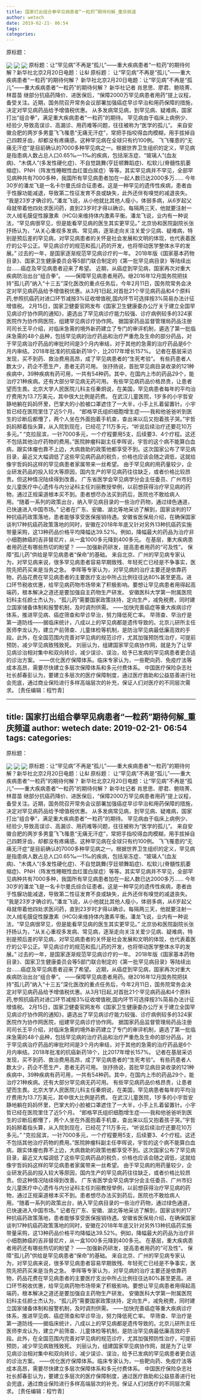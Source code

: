 ```yaml
---
title: 国家打出组合拳罕见病患者“一粒药”期待何解_重庆频道
author: wetech
date: 2019-02-21- 06:54
tags: 
categories: 
---
```

原标题：
<!-- more -->
                
<img align="center" border="0" src="http://p0.ifengimg.com/a/2019_08/9f2e7fe87143f42_size74_w900_h600.jpg" />
                
<img align="center" border="0" src="http://p1.ifengimg.com/fck/2019_08/3cde437b62bd593_w899_h594.jpg" />
            
<img align="center" border="0" src="http://p2.ifengimg.com/a/2016/0810/204c433878d5cf9size1_w16_h16.png" />
原标题：让“罕见病”不再是“孤儿”——重大疾病患者“一粒药”的期待何解？新华社北京2月20日电题：让&l
原标题：
让“罕见病”不再是“孤儿”——重大疾病患者“一粒药”的期待何解？
新华社北京2月20日电题：让“罕见病”不再是“孤儿”——重大疾病患者“一粒药”的期待何解？
新华社记者 肖思思、廖君、鲍晓菁、林苗苗
继部分抗癌药降价、进医保后，“保障2000万罕见病患者用药”提上议程，备受关注。近期，国务院召开常务会议部署加强癌症早诊早治和用药保障的措施，决定对罕见病药品给予增值税优惠。
从多发病常见病，到罕见病、疑难病，国家打出“组合拳”，满足重大疾病患者“一粒药”的期待。
罕见病由于临床上病例少、经验少,导致高误诊、高漏诊、用药难等问题，往往被称为“医学的孤儿”。
来自安徽合肥的两岁多男童飞飞罹患“无痛无汗症”，常把手指咬得血肉模糊，用手拔掉自己四颗牙齿，却都没有疼痛感。这种罕见病在全球只有约100例。
飞飞罹患的“无痛无汗症”是目前确认的7000多种罕见病之一。根据世界卫生组织的定义，罕见病是指患病人数占总人口0.65‰—1‰的疾病，包括渐冻症、“玻璃人”(血友病)、“木偶人”(多发性硬化症)、不自觉跳舞(亨廷顿舞蹈症)、松软儿(脊髓性肌萎缩症)、PNH（阵发性睡眠性血红蛋白尿症）等等。其实罕见病并不罕见，全部罕见病种共有7000多种，我国所有罕见病患者加在一起人数已达2000多万……
今年30岁的潘龙飞是一名卡尔曼氏综合征患者。这是一种罕见的遗传性疾病，患者由于性腺功能减退，导致第二性征发育不良或缺失，此外还伴有嗅觉的减退丧失。
“我是23岁才确诊的。”潘龙飞说，从小他就比其他人瘦小，体弱多病，从6岁起父母就带着他四处求医问药，直到23岁时才得以确诊。每隔两三天，他就要注射一次人绒毛膜促性腺激素（HCG)来维持体内激素平衡。潘龙飞说，业内有一种说法，“罕见病很罕见，但是能看罕见病的医生其实更罕见。”
北京协和医院副院长张抒扬认为，“从关心重视多发病、常见病，逐渐走向关注关爱少见病、疑难病，特别是预后差的罕见病，对罕见病患者的关怀是社会发展和文明的体现，也代表着医疗的公平公正。罕见病诊疗的规范和孤儿药的开发，也将带动医学整体水平的发展。”
过去的一年，是国家逐渐规范罕见病诊疗的一年。
2018年版《国家基本药物目录》、国家卫生健康委员会等5部门联合制定的《第一批罕见病目录》等陆续出台……癌症及罕见病患者迎来了希望。
近期，从癌症到罕见病，国家再次对重大疾病防治出台“组合拳”。
——保障罕见病患者用药。继2016年12月国务院把扶持“孤儿药”纳入“十三五”深化医改的重点任务后，今年2月11日，国务院常务会决定对罕见病药品给予增值税优惠。从3月1日起,对首批21个罕见病药品和4个原料药,参照抗癌药对进口环节减按3%征收增值税,国内环节可选择按3%简易办法计征增值税。
2月15日，国家卫健委官网发布《国家卫生健康委办公厅关于建立全国罕见病诊疗协作网的通知》，遴选出了罕见病诊疗能力较强、诊疗病例较多的324家医院作为协作网医院，组建罕见病诊疗协作网。
据国家药品监督管理局药品注册司司长王平介绍，对临床急需的境外新药建立了专门的审评机制，遴选了第一批临床急需的48个品种，包括罕见病的治疗药品和治疗严重危及生命的部分药品，对于罕见病治疗药品的审批时间是3个月内审结，对于其他的急需的治疗药品是6个月内审结。2018年批准的抗癌新药18个，比2017年增长157%。
记者在基层采访发现，买不到药、救治费用高昂，成了罕见病患者的“生死考验”。
有些药患者人数太少，药企不愿生产，患者无药可用。
张抒扬说，首批罕见病目录收录的121种疾病中，39种疾病有药可用，一共有54种药。其中，在国内上市的药品29个，能治疗21种疾病。还有大部分罕见病无药可用。
有些罕见病药品价格昂贵，让患者望而生畏。北京大学人民医院儿科主任秦炯说，在美国，罕见病患者每年的平均治疗费用为13.7万美元，其中很大比例是药费。
在武汉儿童医院，1岁多的小宇哲安静地躺在妈妈怀里，巴掌大的小脸被口罩遮住了一大半，小手上扎着留置针。小宇哲已经在医院里住了近5个月。
“郎格罕氏组织细胞增生症——我和他爸爸听到医生的诊断后都懵了，两个人坐在外面抱着手机查，查出来以后又抱着孩子哭。”宇哲妈妈掰着指头算，从入院到现在，已经花了11万多元，“听说后续治疗还要花10万多元。”
“克拉屈滨，一针7000多元，一个疗程要用5支，后续要3、4个疗程。这还不包括其他治疗药物的费用。”医院肿瘤科副主任李晖说，宇哲的这个病不能算白血病，跟实体瘤也靠不上边，大病救助的政策他都享受不到。这次国家公布了罕见病目录，最近又大幅调低了这些罕见病药品的税负，价格也应该会随之调低，这就给像宇哲妈妈这样的罕见病患者家属带来一丝希望。
由于罕见病的用药量较少，企业研发药品的投入较大等原因，国内生产的罕见病药往往缺乏，或者价格比较昂贵。但这种情况陆续得到改善。
广东省医学会罕见病学分会主任委员、广州市妇女儿童医疗中心遗传与内分泌科主任刘丽教授举例，以前想获得治疗罕见病的药物，通过正规渠道根本买不到。患者想尽办法买到药后，医院也不敢给病人用。“随着一系列的政策出台，纳入罕见病目录的一些治疗药物，通过绿色通道，已快速进入中国市场。”
记者在广东、安徽、湖北等地采访了解到，国家谈判的17种抗癌药政策落地，患者能够享受医保报销待遇。安徽省医保局介绍，在确保国家谈判17种抗癌药政策落地的同时，安徽在2018年年底又针对另外13种抗癌药实施带量采购，这13种药品价格平均降幅达39.52%。例如，降幅最大的药品为治疗非小细胞肺癌的吉非替尼片，从一盒1000多元降到400多元。
在基层，重大疾病患者用药还有哪些热切的盼望？
——加强新药研发，提高患者用药的“可及性”。
保障“孤儿药”供给是罕见病患者“保命”的基础。
来自北京、广州的罕见病专家认为，对罕见病来说，很多罕见病患者容易早期致残、年轻死亡已经是不争事实，医院先把药买来是当务之急。
李晖等专家认为，对罕见病的治疗主要还是依靠药物，药品花费在罕见病患者的主要医疗支出中所占比例往往达80%甚至更高。进口环节税收优惠，给罕见病药物市场带来了积极影响。要想让罕见病患者用得起高端药，根本解决之道还是要加强自主药物生产研发。
安徽医科大学第一附属医院妇科主任颜士杰认为，“孤儿药”需要国家政策扶持，定向生产，减免税费，同时建立国家储备体制和报警机制，及时调剂供需。
——加快完善癌症等重大疾病诊疗体系，推进罕见病、癌症筛查和早诊早治，努力降低死亡率。
早筛查、早治疗是第一道防线——据临床统计，八成以上的罕见病都是遗传导致的。北京儿研所主任医师李龙认为，建立产前筛查、儿童体检等机制，是防治罕见病最低廉高效的手段。此外，在全国范围内完善对罕见病的规范诊疗，尤其加强预防性治疗，可提前预防，减少罕见病致残致死。
刘丽认为，组建国家罕见病协作网，就是为了让罕见病诊治相对集中和双向转诊，减少误诊、误治，给予已发病的罕见病患者更合适的诊治方案。
——优化医疗保障体系。临床专家认为，一些靶向药、免疫疗法等成本高昂，需要尽快建立多层次保障体系和多元付费体系。
中国医疗保险杂志社社长郝春彭认为，要建立多层次的医疗保障制度，通过医疗救助和公益慈善进行社会兜底，通过商业保险进行多样高端层次的补充，保证人们对医疗的不同层次需求。
[责任编辑：程竹青]
            
---
title: 国家打出组合拳罕见病患者“一粒药”期待何解_重庆频道
author: wetech
date: 2019-02-21- 06:54
tags: 
categories: 
---
原标题：
<!-- more -->
                
<img align="center" border="0" src="http://p0.ifengimg.com/a/2019_08/9f2e7fe87143f42_size74_w900_h600.jpg" />
                
<img align="center" border="0" src="http://p1.ifengimg.com/fck/2019_08/3cde437b62bd593_w899_h594.jpg" />
            
<img align="center" border="0" src="http://p2.ifengimg.com/a/2016/0810/204c433878d5cf9size1_w16_h16.png" />
原标题：让“罕见病”不再是“孤儿”——重大疾病患者“一粒药”的期待何解？新华社北京2月20日电题：让&l
原标题：
让“罕见病”不再是“孤儿”——重大疾病患者“一粒药”的期待何解？
新华社北京2月20日电题：让“罕见病”不再是“孤儿”——重大疾病患者“一粒药”的期待何解？
新华社记者 肖思思、廖君、鲍晓菁、林苗苗
继部分抗癌药降价、进医保后，“保障2000万罕见病患者用药”提上议程，备受关注。近期，国务院召开常务会议部署加强癌症早诊早治和用药保障的措施，决定对罕见病药品给予增值税优惠。
从多发病常见病，到罕见病、疑难病，国家打出“组合拳”，满足重大疾病患者“一粒药”的期待。
罕见病由于临床上病例少、经验少,导致高误诊、高漏诊、用药难等问题，往往被称为“医学的孤儿”。
来自安徽合肥的两岁多男童飞飞罹患“无痛无汗症”，常把手指咬得血肉模糊，用手拔掉自己四颗牙齿，却都没有疼痛感。这种罕见病在全球只有约100例。
飞飞罹患的“无痛无汗症”是目前确认的7000多种罕见病之一。根据世界卫生组织的定义，罕见病是指患病人数占总人口0.65‰—1‰的疾病，包括渐冻症、“玻璃人”(血友病)、“木偶人”(多发性硬化症)、不自觉跳舞(亨廷顿舞蹈症)、松软儿(脊髓性肌萎缩症)、PNH（阵发性睡眠性血红蛋白尿症）等等。其实罕见病并不罕见，全部罕见病种共有7000多种，我国所有罕见病患者加在一起人数已达2000多万……
今年30岁的潘龙飞是一名卡尔曼氏综合征患者。这是一种罕见的遗传性疾病，患者由于性腺功能减退，导致第二性征发育不良或缺失，此外还伴有嗅觉的减退丧失。
“我是23岁才确诊的。”潘龙飞说，从小他就比其他人瘦小，体弱多病，从6岁起父母就带着他四处求医问药，直到23岁时才得以确诊。每隔两三天，他就要注射一次人绒毛膜促性腺激素（HCG)来维持体内激素平衡。潘龙飞说，业内有一种说法，“罕见病很罕见，但是能看罕见病的医生其实更罕见。”
北京协和医院副院长张抒扬认为，“从关心重视多发病、常见病，逐渐走向关注关爱少见病、疑难病，特别是预后差的罕见病，对罕见病患者的关怀是社会发展和文明的体现，也代表着医疗的公平公正。罕见病诊疗的规范和孤儿药的开发，也将带动医学整体水平的发展。”
过去的一年，是国家逐渐规范罕见病诊疗的一年。
2018年版《国家基本药物目录》、国家卫生健康委员会等5部门联合制定的《第一批罕见病目录》等陆续出台……癌症及罕见病患者迎来了希望。
近期，从癌症到罕见病，国家再次对重大疾病防治出台“组合拳”。
——保障罕见病患者用药。继2016年12月国务院把扶持“孤儿药”纳入“十三五”深化医改的重点任务后，今年2月11日，国务院常务会决定对罕见病药品给予增值税优惠。从3月1日起,对首批21个罕见病药品和4个原料药,参照抗癌药对进口环节减按3%征收增值税,国内环节可选择按3%简易办法计征增值税。
2月15日，国家卫健委官网发布《国家卫生健康委办公厅关于建立全国罕见病诊疗协作网的通知》，遴选出了罕见病诊疗能力较强、诊疗病例较多的324家医院作为协作网医院，组建罕见病诊疗协作网。
据国家药品监督管理局药品注册司司长王平介绍，对临床急需的境外新药建立了专门的审评机制，遴选了第一批临床急需的48个品种，包括罕见病的治疗药品和治疗严重危及生命的部分药品，对于罕见病治疗药品的审批时间是3个月内审结，对于其他的急需的治疗药品是6个月内审结。2018年批准的抗癌新药18个，比2017年增长157%。
记者在基层采访发现，买不到药、救治费用高昂，成了罕见病患者的“生死考验”。
有些药患者人数太少，药企不愿生产，患者无药可用。
张抒扬说，首批罕见病目录收录的121种疾病中，39种疾病有药可用，一共有54种药。其中，在国内上市的药品29个，能治疗21种疾病。还有大部分罕见病无药可用。
有些罕见病药品价格昂贵，让患者望而生畏。北京大学人民医院儿科主任秦炯说，在美国，罕见病患者每年的平均治疗费用为13.7万美元，其中很大比例是药费。
在武汉儿童医院，1岁多的小宇哲安静地躺在妈妈怀里，巴掌大的小脸被口罩遮住了一大半，小手上扎着留置针。小宇哲已经在医院里住了近5个月。
“郎格罕氏组织细胞增生症——我和他爸爸听到医生的诊断后都懵了，两个人坐在外面抱着手机查，查出来以后又抱着孩子哭。”宇哲妈妈掰着指头算，从入院到现在，已经花了11万多元，“听说后续治疗还要花10万多元。”
“克拉屈滨，一针7000多元，一个疗程要用5支，后续要3、4个疗程。这还不包括其他治疗药物的费用。”医院肿瘤科副主任李晖说，宇哲的这个病不能算白血病，跟实体瘤也靠不上边，大病救助的政策他都享受不到。这次国家公布了罕见病目录，最近又大幅调低了这些罕见病药品的税负，价格也应该会随之调低，这就给像宇哲妈妈这样的罕见病患者家属带来一丝希望。
由于罕见病的用药量较少，企业研发药品的投入较大等原因，国内生产的罕见病药往往缺乏，或者价格比较昂贵。但这种情况陆续得到改善。
广东省医学会罕见病学分会主任委员、广州市妇女儿童医疗中心遗传与内分泌科主任刘丽教授举例，以前想获得治疗罕见病的药物，通过正规渠道根本买不到。患者想尽办法买到药后，医院也不敢给病人用。“随着一系列的政策出台，纳入罕见病目录的一些治疗药物，通过绿色通道，已快速进入中国市场。”
记者在广东、安徽、湖北等地采访了解到，国家谈判的17种抗癌药政策落地，患者能够享受医保报销待遇。安徽省医保局介绍，在确保国家谈判17种抗癌药政策落地的同时，安徽在2018年年底又针对另外13种抗癌药实施带量采购，这13种药品价格平均降幅达39.52%。例如，降幅最大的药品为治疗非小细胞肺癌的吉非替尼片，从一盒1000多元降到400多元。
在基层，重大疾病患者用药还有哪些热切的盼望？
——加强新药研发，提高患者用药的“可及性”。
保障“孤儿药”供给是罕见病患者“保命”的基础。
来自北京、广州的罕见病专家认为，对罕见病来说，很多罕见病患者容易早期致残、年轻死亡已经是不争事实，医院先把药买来是当务之急。
李晖等专家认为，对罕见病的治疗主要还是依靠药物，药品花费在罕见病患者的主要医疗支出中所占比例往往达80%甚至更高。进口环节税收优惠，给罕见病药物市场带来了积极影响。要想让罕见病患者用得起高端药，根本解决之道还是要加强自主药物生产研发。
安徽医科大学第一附属医院妇科主任颜士杰认为，“孤儿药”需要国家政策扶持，定向生产，减免税费，同时建立国家储备体制和报警机制，及时调剂供需。
——加快完善癌症等重大疾病诊疗体系，推进罕见病、癌症筛查和早诊早治，努力降低死亡率。
早筛查、早治疗是第一道防线——据临床统计，八成以上的罕见病都是遗传导致的。北京儿研所主任医师李龙认为，建立产前筛查、儿童体检等机制，是防治罕见病最低廉高效的手段。此外，在全国范围内完善对罕见病的规范诊疗，尤其加强预防性治疗，可提前预防，减少罕见病致残致死。
刘丽认为，组建国家罕见病协作网，就是为了让罕见病诊治相对集中和双向转诊，减少误诊、误治，给予已发病的罕见病患者更合适的诊治方案。
——优化医疗保障体系。临床专家认为，一些靶向药、免疫疗法等成本高昂，需要尽快建立多层次保障体系和多元付费体系。
中国医疗保险杂志社社长郝春彭认为，要建立多层次的医疗保障制度，通过医疗救助和公益慈善进行社会兜底，通过商业保险进行多样高端层次的补充，保证人们对医疗的不同层次需求。
[责任编辑：程竹青]
            
